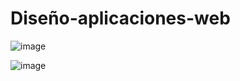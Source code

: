 # Diseño-aplicaciones-web
![image](https://github.com/Maricarmen25/Dise-o-aplicaciones-web/assets/157861060/d7574421-3e16-40cd-bf50-bedac0aa9295)

![image](https://github.com/Maricarmen25/Dise-o-aplicaciones-web/assets/157861060/b272e858-e8e3-45ea-a82a-1aeb7765fb5b)

